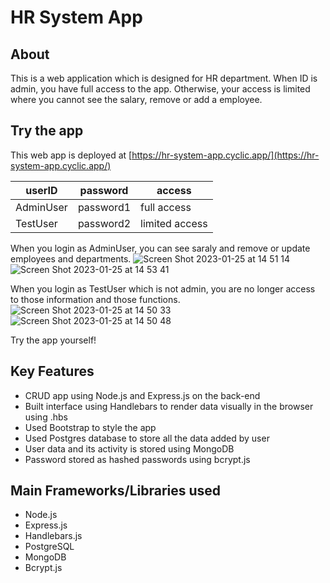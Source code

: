 # HR System App
## About
This is a web application which is designed for HR department.
When ID is admin, you have full access to the app. Otherwise, your access is limited where you cannot see the salary, remove or add a employee.

## Try the app

This web app is deployed at [https://hr-system-app.cyclic.app/](https://hr-system-app.cyclic.app/)

| userID | password | access | 
|---|---|---|
| AdminUser | password1 | full access |
| TestUser | password2 | limited access |

When you login as AdminUser, you can see saraly and remove or update employees and departments.
![Screen Shot 2023-01-25 at 14 51 14](https://user-images.githubusercontent.com/95828247/214676796-de6ad803-e080-4c86-84fb-723908823746.png)
![Screen Shot 2023-01-25 at 14 53 41](https://user-images.githubusercontent.com/95828247/214676899-b15c3242-011e-4506-8f7d-51064fc6e813.png)

When you login as TestUser which is not admin, you are no longer access to those information and those functions.
![Screen Shot 2023-01-25 at 14 50 33](https://user-images.githubusercontent.com/95828247/214677199-9a879840-24d2-405d-9677-e0eae225161c.png)
![Screen Shot 2023-01-25 at 14 50 48](https://user-images.githubusercontent.com/95828247/214677224-ced4ff61-6b19-457d-b74c-30474fbe8afe.png)


Try the app yourself!

## Key Features

- CRUD app using Node.js and Express.js on the back-end
- Built interface using Handlebars to render data visually in the browser using .hbs
- Used Bootstrap to style the app
- Used Postgres database to store all the data added by user
- User data and its activity is stored using MongoDB
- Password stored as hashed passwords using bcrypt.js

## Main Frameworks/Libraries used

- Node.js
- Express.js
- Handlebars.js
- PostgreSQL
- MongoDB
- Bcrypt.js
